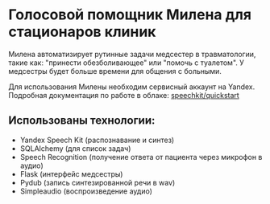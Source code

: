 Голосовой помощник Милена для стационаров клиник
================================================

Милена автоматизирует рутинные задачи медсестер 
в травматологии, такие как: "принести обезболивающее" 
или "помочь с туалетом". У медсестры будет больше времени
для общения с больными.

Для использования Милены необходим сервисный аккаунт на Yandex.
Подробная документация по работе в облаке: [speechkit/quickstart](https://cloud.yandex.ru/docs/speechkit/quickstart)

Использованы технологии:
------------------------
- Yandex Speech Kit (распознавание и синтез)
- SQLAlchemy (для список задач)
- Speech Recognition (получение ответа от пациента 
    через микрофон в аудио)
- Flask (интерфейс медсестры)
- Pydub (запись синтезированной речи в wav)
- Simpleaudio (воспроизведение аудио)




